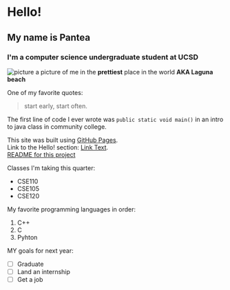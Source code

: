 # Hello!
## My name is Pantea
### I'm a computer science undergraduate student at UCSD
![picture ](IMG_3294.HEIC) 
a picture of me in the **prettiest** place in the world **AKA Laguna beach**

One of my favorite quotes:
> start early, start often.

The first line of code I ever wrote was `public static void main()` in an intro to java class in community college. 

This site was built using [GitHub Pages](https://pages.github.com/).\
Link to the Hello! section: [Link Text](#Hello!).\
[README for this project](README.md)

Classes I'm taking this quarter:
* CSE110
* CSE105
* CSE120

My favorite programming languages in order: 
1. C++
2. C
3. Pyhton

MY goals for next year:
 - [ ] Graduate
 - [ ] Land an internship
 - [ ] Get a job